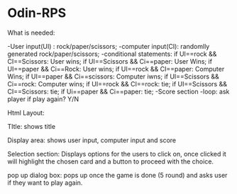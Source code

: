 # Odin-RPS

What is needed:

-User input(UI) : rock/paper/scissors;
-computer input(CI): randomlly generated rock/paper/scissors;
-conditional statements:
if UI==rock && CI==Scissors: User wins;
if UI==Scissors && Ci==paper: User Wins;
if UI==paper && Ci==Rock: User wins;
if UI==rock && CI==paper: Computer Wins;
if UI==paper && Ci==scissors: Computer iwns;
if UI==Scissors && Ci==rock: Computer wins;
if UI==rock && CI==rock: tie;
if UI==Scissors && CI==Scissors: tie;
if Ui==paper && Ci==paper: tie;
-Score section
-loop: ask player if play again? Y/N

Html Layout:

TItle: shows title

Display area: shows user input, computer input and score

Selection section: Displays options for the users to click on, once clicked
it will highlight the chosen card and a button to proceed with the choice.

pop up dialog box: pops up once the game is done (5 round) and asks user if
they want to play again.
